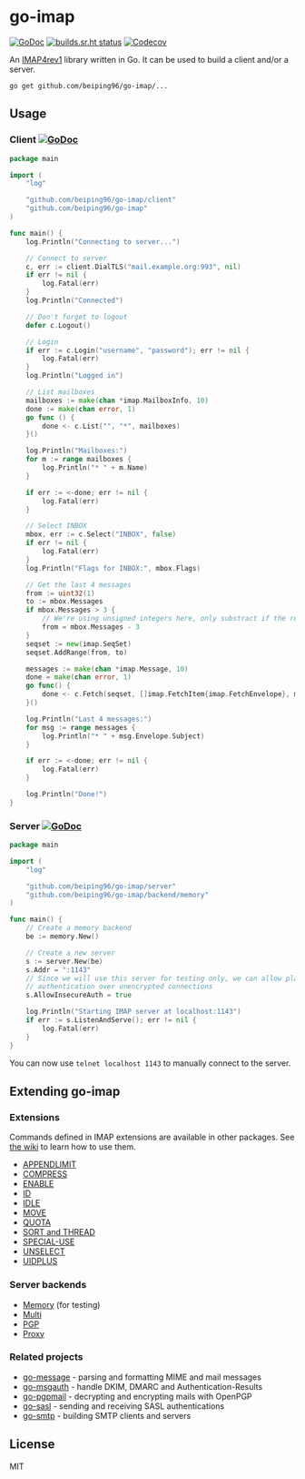 # go-imap

[![GoDoc](https://godoc.org/github.com/beiping96/go-imap?status.svg)](https://godoc.org/github.com/beiping96/go-imap)
[![builds.sr.ht status](https://builds.sr.ht/~beiping96/go-imap.svg)](https://builds.sr.ht/~beiping96/go-imap?)
[![Codecov](https://codecov.io/gh/beiping96/go-imap/branch/master/graph/badge.svg)](https://codecov.io/gh/beiping96/go-imap)

An [IMAP4rev1](https://tools.ietf.org/html/rfc3501) library written in Go. It
can be used to build a client and/or a server.

```shell
go get github.com/beiping96/go-imap/...
```

## Usage

### Client [![GoDoc](https://godoc.org/github.com/beiping96/go-imap/client?status.svg)](https://godoc.org/github.com/beiping96/go-imap/client)

```go
package main

import (
	"log"

	"github.com/beiping96/go-imap/client"
	"github.com/beiping96/go-imap"
)

func main() {
	log.Println("Connecting to server...")

	// Connect to server
	c, err := client.DialTLS("mail.example.org:993", nil)
	if err != nil {
		log.Fatal(err)
	}
	log.Println("Connected")

	// Don't forget to logout
	defer c.Logout()

	// Login
	if err := c.Login("username", "password"); err != nil {
		log.Fatal(err)
	}
	log.Println("Logged in")

	// List mailboxes
	mailboxes := make(chan *imap.MailboxInfo, 10)
	done := make(chan error, 1)
	go func () {
		done <- c.List("", "*", mailboxes)
	}()

	log.Println("Mailboxes:")
	for m := range mailboxes {
		log.Println("* " + m.Name)
	}

	if err := <-done; err != nil {
		log.Fatal(err)
	}

	// Select INBOX
	mbox, err := c.Select("INBOX", false)
	if err != nil {
		log.Fatal(err)
	}
	log.Println("Flags for INBOX:", mbox.Flags)

	// Get the last 4 messages
	from := uint32(1)
	to := mbox.Messages
	if mbox.Messages > 3 {
		// We're using unsigned integers here, only substract if the result is > 0
		from = mbox.Messages - 3
	}
	seqset := new(imap.SeqSet)
	seqset.AddRange(from, to)

	messages := make(chan *imap.Message, 10)
	done = make(chan error, 1)
	go func() {
		done <- c.Fetch(seqset, []imap.FetchItem{imap.FetchEnvelope}, messages)
	}()

	log.Println("Last 4 messages:")
	for msg := range messages {
		log.Println("* " + msg.Envelope.Subject)
	}

	if err := <-done; err != nil {
		log.Fatal(err)
	}

	log.Println("Done!")
}
```

### Server [![GoDoc](https://godoc.org/github.com/beiping96/go-imap/server?status.svg)](https://godoc.org/github.com/beiping96/go-imap/server)

```go
package main

import (
	"log"

	"github.com/beiping96/go-imap/server"
	"github.com/beiping96/go-imap/backend/memory"
)

func main() {
	// Create a memory backend
	be := memory.New()

	// Create a new server
	s := server.New(be)
	s.Addr = ":1143"
	// Since we will use this server for testing only, we can allow plain text
	// authentication over unencrypted connections
	s.AllowInsecureAuth = true

	log.Println("Starting IMAP server at localhost:1143")
	if err := s.ListenAndServe(); err != nil {
		log.Fatal(err)
	}
}
```

You can now use `telnet localhost 1143` to manually connect to the server.

## Extending go-imap

### Extensions

Commands defined in IMAP extensions are available in other packages. See [the
wiki](https://github.com/beiping96/go-imap/wiki/Using-extensions#using-client-extensions)
to learn how to use them.

* [APPENDLIMIT](https://github.com/beiping96/go-imap-appendlimit)
* [COMPRESS](https://github.com/beiping96/go-imap-compress)
* [ENABLE](https://github.com/beiping96/go-imap-enable)
* [ID](https://github.com/ProtonMail/go-imap-id)
* [IDLE](https://github.com/beiping96/go-imap-idle)
* [MOVE](https://github.com/beiping96/go-imap-move)
* [QUOTA](https://github.com/beiping96/go-imap-quota)
* [SORT and THREAD](https://github.com/beiping96/go-imap-sortthread)
* [SPECIAL-USE](https://github.com/beiping96/go-imap-specialuse)
* [UNSELECT](https://github.com/beiping96/go-imap-unselect)
* [UIDPLUS](https://github.com/beiping96/go-imap-uidplus)

### Server backends

* [Memory](https://github.com/beiping96/go-imap/tree/master/backend/memory) (for testing)
* [Multi](https://github.com/beiping96/go-imap-multi)
* [PGP](https://github.com/beiping96/go-imap-pgp)
* [Proxy](https://github.com/beiping96/go-imap-proxy)

### Related projects

* [go-message](https://github.com/beiping96/go-message) - parsing and formatting MIME and mail messages
* [go-msgauth](https://github.com/beiping96/go-msgauth) - handle DKIM, DMARC and Authentication-Results
* [go-pgpmail](https://github.com/beiping96/go-pgpmail) - decrypting and encrypting mails with OpenPGP
* [go-sasl](https://github.com/beiping96/go-sasl) - sending and receiving SASL authentications
* [go-smtp](https://github.com/beiping96/go-smtp) - building SMTP clients and servers

## License

MIT
